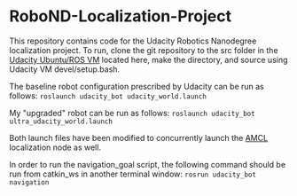 # RoboND-Localization-Project

This repository contains code for the Udacity Robotics Nanodegree localization project. To run, clone the git repository to the src folder in the [Udacity Ubuntu/ROS VM](https://s3-us-west-1.amazonaws.com/udacity-robotics/Virtual+Machines/Lubuntu_071917/RoboVM_V2.1.0.zip) located here, make the directory, and source using Udacity VM devel/setup.bash.

The baseline robot configuration prescribed by Udacity can be run as follows:
`roslaunch udacity_bot udacity_world.launch`

My "upgraded" robot can be run as follows:
`roslaunch udacity_bot ultra_udacity_world.launch`

Both launch files have been modified to concurrently launch the [AMCL](http://wiki.ros.org/amcl#Subscribed_Topics) localization node as well.

In order to run the navigation_goal script, the following command should be run from catkin_ws in another terminal window:
`rosrun udacity_bot navigation`
